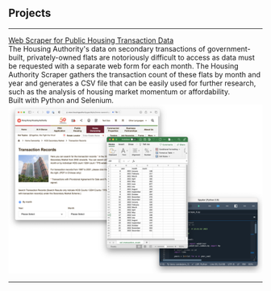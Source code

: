 ## Projects

---

[Web Scraper for Public Housing Transaction Data](https://github.com/johnthwong/housing-authority-scraper)
<br>
The Housing Authority's data on secondary transactions of government-built, privately-owned flats are notoriously difficult to access as data must be requested with a separate web form for each month. The Housing Authority Scraper gathers the transaction count of these flats by month and year and generates a CSV file that can be easily used for further research, such as the analysis of housing market momentum or affordability. 
<br>
Built with Python and Selenium.
<br>
<img src="images/thumbnail_ha_scraper.png"/>


---
